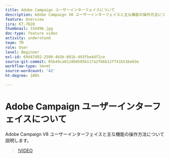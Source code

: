 ```yaml
---
title: Adobe Campaign ユーザーインターフェイスについて
description: Adobe Campaign V8 ユーザーインターフェイスと主な機能の操作方法について説明します。
feature: Overview
jira: KT-7828
thumbnail: 334496.jpg
doc-type: feature video
activity: understand
team: TM
role: User
level: Beginner
exl-id: 69d47d92-2590-4b3b-801b-493fbe4df2ce
source-git-commit: 05b49ca012d0d505b117a2fb6b12ff41b51be63e
workflow-type: tm+mt
source-wordcount: '42'
ht-degree: 100%

---
```


# Adobe Campaign ユーザーインターフェイスについて

Adobe Campaign V8 ユーザーインターフェイスと主な機能の操作方法について説明します。

>[!VIDEO](https://video.tv.adobe.com/v/334496?quality=12&learn=on)
